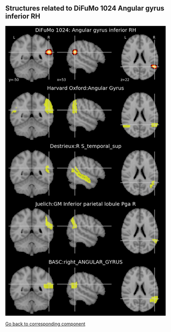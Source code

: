 


## Structures related to DiFuMo 1024 Angular gyrus inferior RH

![231](231.jpg "Structures related to DiFuMo 1024 Angular gyrus inferior RH")

[Go back to corresponding component](https://parietal-inria.github.io/DiFuMo/1024/html/231.html)